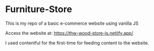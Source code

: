 # Furniture-Store

This is my repo of a basic e-commerce website using vanilla JS

Access the website at: https://thw-wood-store-js.netlify.app/

I used contentful for the first-time for feeding content to the website.
